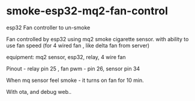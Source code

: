 # smoke-esp32-mq2-fan-control
esp32 Fan controller to un-smoke 

Fan controlled by esp32 using mq2 smoke cigarette sensor.
with ability to use fan speed (for 4 wired fan , like delta fan from server)

equipment:
mq2 sensor,
esp32,
relay,
4 wire fan

Pinout - relay pin 25 , fan pwm - pin 26, sensor pin 34

When mq sensor feel smoke - it turns on fan for 10 min.


With ota, and debug web..
